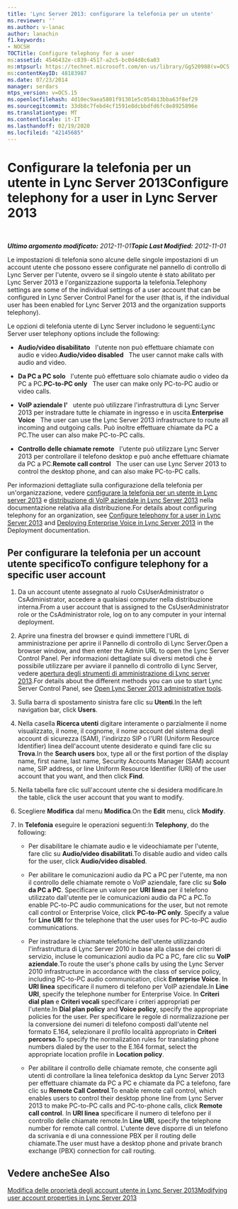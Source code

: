 ```yaml
---
title: 'Lync Server 2013: configurare la telefonia per un utente'
ms.reviewer: ''
ms.author: v-lanac
author: lanachin
f1.keywords:
- NOCSH
TOCTitle: Configure telephony for a user
ms:assetid: 4546432e-c839-4517-a2c5-bc0d4d8c6a03
ms:mtpsurl: https://technet.microsoft.com/en-us/library/Gg520988(v=OCS.15)
ms:contentKeyID: 48183987
ms.date: 07/23/2014
manager: serdars
mtps_version: v=OCS.15
ms.openlocfilehash: 4d10ec9aea5801f91301e5c054b13bba63f8ef29
ms.sourcegitcommit: 33db8c7febd4cf1591e8dcbbdfd6fc8e8925896e
ms.translationtype: MT
ms.contentlocale: it-IT
ms.lasthandoff: 02/19/2020
ms.locfileid: "42145685"
---
```

<div data-xmlns="http://www.w3.org/1999/xhtml">

<div class="topic" data-xmlns="http://www.w3.org/1999/xhtml" data-msxsl="urn:schemas-microsoft-com:xslt" data-cs="http://msdn.microsoft.com/">

<div data-asp="https://msdn2.microsoft.com/asp">

# <a name="configure-telephony-for-a-user-in-lync-server-2013"></a><span data-ttu-id="b21ab-102">Configurare la telefonia per un utente in Lync Server 2013</span><span class="sxs-lookup"><span data-stu-id="b21ab-102">Configure telephony for a user in Lync Server 2013</span></span>

</div>

<div id="mainSection">

<div id="mainBody">

<span> </span>

<span data-ttu-id="b21ab-103">_**Ultimo argomento modificato:** 2012-11-01_</span><span class="sxs-lookup"><span data-stu-id="b21ab-103">_**Topic Last Modified:** 2012-11-01_</span></span>

<span data-ttu-id="b21ab-104">Le impostazioni di telefonia sono alcune delle singole impostazioni di un account utente che possono essere configurate nel pannello di controllo di Lync Server per l'utente, ovvero se il singolo utente è stato abilitato per Lync Server 2013 e l'organizzazione supporta la telefonia.</span><span class="sxs-lookup"><span data-stu-id="b21ab-104">Telephony settings are some of the individual settings of a user account that can be configured in Lync Server Control Panel for the user (that is, if the individual user has been enabled for Lync Server 2013 and the organization supports telephony).</span></span>

<span data-ttu-id="b21ab-105">Le opzioni di telefonia utente di Lync Server includono le seguenti:</span><span class="sxs-lookup"><span data-stu-id="b21ab-105">Lync Server user telephony options include the following:</span></span>

  - <span data-ttu-id="b21ab-106">**Audio/video disabilitato**   l'utente non può effettuare chiamate con audio e video.</span><span class="sxs-lookup"><span data-stu-id="b21ab-106">**Audio/video disabled**   The user cannot make calls with audio and video.</span></span>

  - <span data-ttu-id="b21ab-107">**Da PC a PC solo**   l'utente può effettuare solo chiamate audio o video da PC a PC.</span><span class="sxs-lookup"><span data-stu-id="b21ab-107">**PC-to-PC only**   The user can make only PC-to-PC audio or video calls.</span></span>

  - <span data-ttu-id="b21ab-108">**VoIP aziendale l'**   utente può utilizzare l'infrastruttura di Lync Server 2013 per instradare tutte le chiamate in ingresso e in uscita.</span><span class="sxs-lookup"><span data-stu-id="b21ab-108">**Enterprise Voice**   The user can use the Lync Server 2013 infrastructure to route all incoming and outgoing calls.</span></span> <span data-ttu-id="b21ab-109">Può inoltre effettuare chiamate da PC a PC.</span><span class="sxs-lookup"><span data-stu-id="b21ab-109">The user can also make PC-to-PC calls.</span></span>

  - <span data-ttu-id="b21ab-110">**Controllo delle chiamate remote**   l'utente può utilizzare Lync Server 2013 per controllare il telefono desktop e può anche effettuare chiamate da PC a PC.</span><span class="sxs-lookup"><span data-stu-id="b21ab-110">**Remote call control**   The user can use Lync Server 2013 to control the desktop phone, and can also make PC-to-PC calls.</span></span>

<span data-ttu-id="b21ab-111">Per informazioni dettagliate sulla configurazione della telefonia per un'organizzazione, vedere [configurare la telefonia per un utente in Lync server 2013](lync-server-2013-configure-telephony-for-a-user.md) e [distribuzione di VoIP aziendale in Lync Server 2013](lync-server-2013-deploying-enterprise-voice.md) nella documentazione relativa alla distribuzione.</span><span class="sxs-lookup"><span data-stu-id="b21ab-111">For details about configuring telephony for an organization, see [Configure telephony for a user in Lync Server 2013](lync-server-2013-configure-telephony-for-a-user.md) and [Deploying Enterprise Voice in Lync Server 2013](lync-server-2013-deploying-enterprise-voice.md) in the Deployment documentation.</span></span>

<div>

## <a name="to-configure-telephony-for-a-specific-user-account"></a><span data-ttu-id="b21ab-112">Per configurare la telefonia per un account utente specifico</span><span class="sxs-lookup"><span data-stu-id="b21ab-112">To configure telephony for a specific user account</span></span>

1.  <span data-ttu-id="b21ab-113">Da un account utente assegnato al ruolo CsUserAdministrator o CsAdministrator, accedere a qualsiasi computer nella distribuzione interna.</span><span class="sxs-lookup"><span data-stu-id="b21ab-113">From a user account that is assigned to the CsUserAdministrator role or the CsAdministrator role, log on to any computer in your internal deployment.</span></span>

2.  <span data-ttu-id="b21ab-114">Aprire una finestra del browser e quindi immettere l'URL di amministrazione per aprire il Pannello di controllo di Lync Server.</span><span class="sxs-lookup"><span data-stu-id="b21ab-114">Open a browser window, and then enter the Admin URL to open the Lync Server Control Panel.</span></span> <span data-ttu-id="b21ab-115">Per informazioni dettagliate sui diversi metodi che è possibile utilizzare per avviare il pannello di controllo di Lync Server, vedere [apertura degli strumenti di amministrazione di Lync server 2013](lync-server-2013-open-lync-server-administrative-tools.md).</span><span class="sxs-lookup"><span data-stu-id="b21ab-115">For details about the different methods you can use to start Lync Server Control Panel, see [Open Lync Server 2013 administrative tools](lync-server-2013-open-lync-server-administrative-tools.md).</span></span>

3.  <span data-ttu-id="b21ab-116">Sulla barra di spostamento sinistra fare clic su **Utenti**.</span><span class="sxs-lookup"><span data-stu-id="b21ab-116">In the left navigation bar, click **Users**.</span></span>

4.  <span data-ttu-id="b21ab-117">Nella casella **Ricerca utenti** digitare interamente o parzialmente il nome visualizzato, il nome, il cognome, il nome account del sistema degli account di sicurezza (SAM), l'indirizzo SIP o l'URI (Uniform Resource Identifier) linea dell'account utente desiderato e quindi fare clic su **Trova**.</span><span class="sxs-lookup"><span data-stu-id="b21ab-117">In the **Search users** box, type all or the first portion of the display name, first name, last name, Security Accounts Manager (SAM) account name, SIP address, or line Uniform Resource Identifier (URI) of the user account that you want, and then click **Find**.</span></span>

5.  <span data-ttu-id="b21ab-118">Nella tabella fare clic sull'account utente che si desidera modificare.</span><span class="sxs-lookup"><span data-stu-id="b21ab-118">In the table, click the user account that you want to modify.</span></span>

6.  <span data-ttu-id="b21ab-119">Scegliere **Modifica** dal menu **Modifica**.</span><span class="sxs-lookup"><span data-stu-id="b21ab-119">On the **Edit** menu, click **Modify**.</span></span>

7.  <span data-ttu-id="b21ab-120">In **Telefonia** eseguire le operazioni seguenti:</span><span class="sxs-lookup"><span data-stu-id="b21ab-120">In **Telephony**, do the following:</span></span>
    
      - <span data-ttu-id="b21ab-121">Per disabilitare le chiamate audio e le videochiamate per l'utente, fare clic su **Audio/video disabilitati**.</span><span class="sxs-lookup"><span data-stu-id="b21ab-121">To disable audio and video calls for the user, click **Audio/video disabled**.</span></span>
    
      - <span data-ttu-id="b21ab-p103">Per abilitare le comunicazioni audio da PC a PC per l'utente, ma non il controllo delle chiamate remote o VoIP aziendale, fare clic su **Solo da PC a PC**. Specificare un valore per **URI linea** per il telefono utilizzato dall'utente per le comunicazioni audio da PC a PC.</span><span class="sxs-lookup"><span data-stu-id="b21ab-p103">To enable PC-to-PC audio communications for the user, but not remote call control or Enterprise Voice, click **PC-to-PC only**. Specify a value for **Line URI** for the telephone that the user uses for PC-to-PC audio communications.</span></span>
    
      - <span data-ttu-id="b21ab-124">Per instradare le chiamate telefoniche dell'utente utilizzando l'infrastruttura di Lync Server 2010 in base alla classe dei criteri di servizio, incluse le comunicazioni audio da PC a PC, fare clic su **VoIP aziendale**.</span><span class="sxs-lookup"><span data-stu-id="b21ab-124">To route the user's phone calls by using the Lync Server 2010 infrastructure in accordance with the class of service policy, including PC-to-PC audio communication, click **Enterprise Voice**.</span></span> <span data-ttu-id="b21ab-125">In **URI linea** specificare il numero di telefono per VoIP aziendale.</span><span class="sxs-lookup"><span data-stu-id="b21ab-125">In **Line URI**, specify the telephone number for Enterprise Voice.</span></span> <span data-ttu-id="b21ab-126">In **Criteri dial plan** e **Criteri vocali** specificare i criteri appropriati per l'utente.</span><span class="sxs-lookup"><span data-stu-id="b21ab-126">In **Dial plan policy** and **Voice policy**, specify the appropriate policies for the user.</span></span> <span data-ttu-id="b21ab-127">Per specificare le regole di normalizzazione per la conversione dei numeri di telefono composti dall'utente nel formato E.164, selezionare il profilo località appropriato in **Criteri percorso**.</span><span class="sxs-lookup"><span data-stu-id="b21ab-127">To specify the normalization rules for translating phone numbers dialed by the user to the E.164 format, select the appropriate location profile in **Location policy**.</span></span>
    
      - <span data-ttu-id="b21ab-128">Per abilitare il controllo delle chiamate remote, che consente agli utenti di controllare la linea telefonica desktop da Lync Server 2013 per effettuare chiamate da PC a PC e chiamate da PC a telefono, fare clic su **Remote Call Control**.</span><span class="sxs-lookup"><span data-stu-id="b21ab-128">To enable remote call control, which enables users to control their desktop phone line from Lync Server 2013 to make PC-to-PC calls and PC-to-phone calls, click **Remote call control**.</span></span> <span data-ttu-id="b21ab-129">In **URI linea** specificare il numero di telefono per il controllo delle chiamate remote.</span><span class="sxs-lookup"><span data-stu-id="b21ab-129">In **Line URI**, specify the telephone number for remote call control.</span></span> <span data-ttu-id="b21ab-130">L'utente deve disporre di un telefono da scrivania e di una connessione PBX per il routing delle chiamate.</span><span class="sxs-lookup"><span data-stu-id="b21ab-130">The user must have a desktop phone and private branch exchange (PBX) connection for call routing.</span></span>

</div>

<div>

## <a name="see-also"></a><span data-ttu-id="b21ab-131">Vedere anche</span><span class="sxs-lookup"><span data-stu-id="b21ab-131">See Also</span></span>


[<span data-ttu-id="b21ab-132">Modifica delle proprietà degli account utente in Lync Server 2013</span><span class="sxs-lookup"><span data-stu-id="b21ab-132">Modifying user account properties in Lync Server 2013</span></span>](lync-server-2013-modifying-user-account-properties.md)  
  

</div>

</div>

<span> </span>

</div>

</div>

</div>

